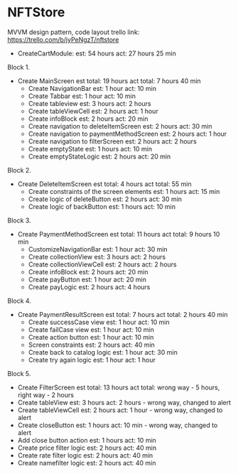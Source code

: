 # NFTStore
MVVM design pattern, code layout
trello link: https://trello.com/b/jyPeNgzT/nftstore
- CreateCartModule: 
est: 54 hours
act: 27 hours 25 min

Block 1.
- Create MainScreen
est total: 19 hours
act total: 7 hours 40 min
    - Create NavigationBar
    est: 1 hour
    act: 10 min
    - Create Tabbar
    est: 1 hour
    act: 10 min
    - Create tableview
    est: 3 hours
    act: 2 hours
    - Create tableViewCell
    est: 2 hours
    act: 1 hour
    - Create infoBlock
    est: 2 hours
    act: 20 min
    - Create navigation to deleteItemScreen
    est: 2 hours
    act: 30 min
    - Create navigation to paymentMethodScreen
    est: 2 hours
    act: 1 hour
    - Create navigation to filterScreen
    est: 2 hours
    act: 2 hours
    - Create emptyState
    est: 1 hours
    act: 10 min
    - Create emptyStateLogic
    est: 2 hours
    act: 20 min

Block 2.
- Create DeleteItemScreen
est total: 4 hours
act total: 55 min
    - Create constraints of the screen elements
    est: 1 hours
    act: 15 min
    - Create logic of deleteButton
    est: 2 hours
    act: 30 min
    - Create logic of backButton
    est: 1 hours
    act: 10 min

Block 3.
- Create PaymentMethodScreen
est total: 11 hours
act total: 9 hours 10 min
    - CustomizeNavigationBar
    est: 1 hour
    act: 30 min
    - Create collectionView
    est: 3 hours
    act: 2 hours
    - Create collectionViewCell
    est: 2 hours
    act: 2 hours
    - Create infoBlock
    est: 2 hours
    act: 20 min
    - Create payButton
    est: 1 hour
    act: 20 min
    - Create payLogic
    est: 2 hours
    act: 4 hours

Block 4.
- Create PaymentResultScreen
est total: 7 hours
act total: 2 hours 40 min
    - Create successCase view
    est: 1 hour
    act: 10 min
    - Create failCase view
    est: 1 hour
    act: 10 min
    - Create action button
    est: 1 hour
    act: 10 min
    - Screen constraints
    est: 2 hours
    act: 40 min
    - Create back to catalog logic
    est: 1 hour
    act: 30 min
    - Create try again logic
    est: 1 hour
    act: 1 hour

Block 5.
- Create FilterScreen
est total: 13 hours
act total: wrong way - 5 hours, right way - 2 hours
- Create tableView
est: 3 hours
act: 2 hours - wrong way, changed to alert
- Create tableViewCell
est: 2 hours
act: 1 hour - wrong way, changed to alert
- Create closeButton
est: 1 hours
act: 10 min - wrong way, changed to alert
- Add close button action
est: 1 hours
act: 10 min
- Create price filter logic
est: 2 hours
act: 40 min
- Create rate filter logic
est: 2 hours
act: 40 min
- Create namefilter logic
est: 2 hours
act: 40 min
